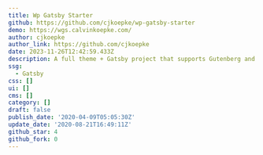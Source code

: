 ```yaml
---
title: Wp Gatsby Starter
github: https://github.com/cjkoepke/wp-gatsby-starter
demo: https://wgs.calvinkoepke.com/
author: cjkoepke
author_link: https://github.com/cjkoepke
date: 2023-11-26T12:42:59.433Z
description: A full theme + Gatsby project that supports Gutenberg and local images.
ssg:
  - Gatsby
css: []
ui: []
cms: []
category: []
draft: false
publish_date: '2020-04-09T05:05:30Z'
update_date: '2020-08-21T16:49:11Z'
github_star: 4
github_fork: 0
---
```


